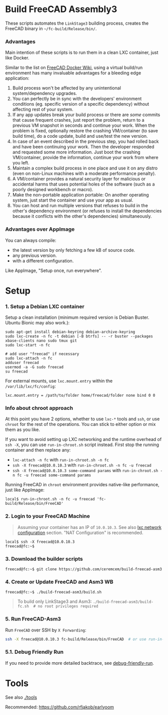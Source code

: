 # Build FreeCAD Assembly3

These scripts automates the `LinkStage3` building process, creates the FreeCAD binary in `~/fc-build/Release/bin/`. 

### Advantages 

Main intention of these scripts is to run them in a clean LXC container, just like Docker. 

Similar to the list on [FreeCAD Docker Wiki](https://wiki.freecadweb.org/Compile_on_Docker), using a virtual build/run environment has many invaluable advantages for a bleeding edge application:

1. Build process won't be affected by any unintentional system/dependency upgrades. 
2. You can perfectly be in sync with the developers' environment conditions (eg. specific version of a specific dependency) without affecting rest of your system.
3. If any app updates break your build process or there are *some* commits that cause frequent crashes, just report the problem, return to a previous VM snapshot in seconds and continue your work. When the problem is fixed, optionally restore the crashing VM/container (to save build time), do a code update, build and use/test the new version. 
4. In case of an event described in the previous step, you had rolled back and have been continuing your work. Then the developer responded and requested some more information. Just boot the crashing VM/container, provide the information, continue your work from where you left. 
5. Maintain a complex build process in one place and use it on any distro (even on non-Linux machines with a moderate performance penalty). 
6. A VM/container provides a natural security layer for malicious or accidental harms that uses potential holes of the software (such as a poorly designed workbench or macro).
7. Make the non-portable application portable: On another operating system, just start the container and use your app as usual. 
8. You can host and run multiple versions that refuses to build in the other's dependency environment (or refuses to install the dependencies because it conflicts with the other's dependencies) simultaneously. 

### Advantages over AppImage

You can always compile: 
* the latest version by only fetching a few kB of source code.
* any previous version. 
* with a different configuration. 

Like AppImage, "Setup once, run everywhere".

# Setup

### 1. Setup a Debian LXC container 

Setup a clean installation (minimum required version is Debian Buster. Ubuntu Bionic may also work.):

    sudo apt-get install debian-keyring debian-archive-keyring
    sudo lxc-create -n fc -t debian [-B btrfs] -- -r buster --packages xbase-clients nano sudo tmux git
    sudo lxc-start -n fc

    # add user "freecad" if necessary
    sudo lxc-attach -n fc
    adduser freecad
    usermod -a -G sudo freecad
    su freecad

For external mounts, use `lxc.mount.entry` within the `/var/lib/lxc/fc/config`: 

```
lxc.mount.entry = /path/to/folder home/freecad/folder none bind 0 0
```

### Info about chroot approach

At this point you have 2 options, whether to use `lxc-*` tools and `ssh`, or use `chroot` for the rest of the operations. You can stick to either option or mix them as you like. 

If you want to avoid setting up LXC networking and the runtime overhead of `ssh -X`, you can use `run-in-chroot.sh` script instead. First stop the running container and then replace any: 

* `lxc-attach -n fc` with `run-in-chroot.sh -n fc`
* `ssh -X freecad@10.0.10.3` with `run-in-chroot.sh -n fc -u freecad`
* `ssh -X freecad@10.0.10.3 some-command params` with `run-in-chroot.sh -n fc -u freecad some-command params`

Running FreeCAD in `chroot` environment provides native-like performance, just like AppImage:

```console
local$ run-in-chroot.sh -n fc -u freecad 'fc-build/Release/bin/FreeCAD'
```


### 2. Login to your FreeCAD Machine 

> Assuming your container has an IP of `10.0.10.3`.
> See also [lxc network configuration](https://github.com/aktos-io/lxc-to-the-future/blob/master/network-configuration.md) section. "NAT Configuration" is recommended.

```console
local$ ssh -X freecad@10.0.10.3
freecad@fc:~$ 
```

### 3. Download the builder scripts

```console
freecad@fc:~$ git clone https://github.com/ceremcem/build-freecad-asm3
```

### 4. Create or Update FreeCAD and Asm3 WB

```console
freecad@fc:~$ ./build-freecad-asm3/build.sh 
```

> To build only LinkStage3 and Asm3: `./build-freecad-asm3/build-fc.sh  # no root privileges required`

### 5. Run FreeCAD-Asm3

Run `FreeCAD` over SSH by `X Forwarding`:

```bash
ssh -X freecad@10.0.10.3 fc-build/Release/bin/FreeCAD  # or use run-in-chroot.sh script, see above note.
```

### 5.1. Debug Friendly Run 

If you need to provide more detailed backtrace, see [debug-friendly-run](./debug-friendly-run.md).


# Tools 

See also [./tools](./tools)

Recommended: https://github.com/rfjakob/earlyoom

   
